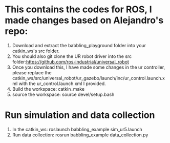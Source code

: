 # This contains the codes for ROS, I made changes based on Alejandro's repo: 
1. Download and extract the babbling_playground folder into your catkin_ws's src folder.
2. You should also git clone the UR robot driver into the src folder:https://github.com/ros-industrial/universal_robot
3. Once you download this, I have made some changes in the ur controller, please replace the catkin_ws/src/universal_robot/ur_gazebo/launch/inc/ur_control.launch.xml with the ur_control.launch.xml I provided. 
4. Build the workspace:
   catkin_make
5. source the workspace:
   source devel/setup.bash
# Run simulation and data collection
1. In the catkin_ws:
   roslaunch babbling_example sim_ur5.launch
2. Run data collection:
   rosrun babbling_example data_collection.py

